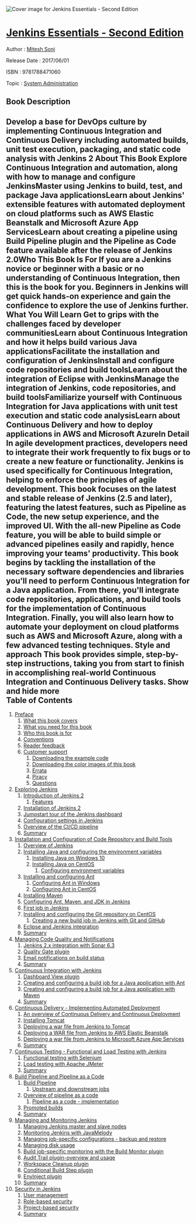 ![Cover image for Jenkins Essentials - Second Edition](https://imgdetail.ebookreading.net/cover/cover/system_admin/EB9781788471060.jpg)

[Jenkins Essentials - Second Edition](https://ebookreading.net/view/book/Jenkins+Essentials+-+Second+Edition-EB9781788471060_1.html "Jenkins Essentials - Second Edition")
====================================================================================================================

Author : [Mitesh Soni](https://ebookreading.net/search/author/Mitesh+Soni)

Release Date : 2017/06/01

ISBN : 9781788471060

Topic : [System Administration](https://ebookreading.net/search/category/system-administration)

Book Description
-----------------

 Develop a base for DevOps culture by implementing Continuous Integration and Continuous Delivery including automated builds, unit test execution, packaging, and static code analysis with Jenkins 2
About This Book
Explore Continuous Integration and automation, along with how to manage and configure JenkinsMaster using Jenkins to build, test, and package Java applicationsLearn about Jenkins' extensible features with automated deployment on cloud platforms such as AWS Elastic Beanstalk and Microsoft Azure App ServicesLearn about creating a pipeline using Build Pipeline plugin and the Pipeline as Code feature available after the release of Jenkins 2.0Who This Book Is For
If you are a Jenkins novice or beginner with a basic or no understanding of Continuous Integration, then this is the book for you. Beginners in Jenkins will get quick hands-on experience and gain the confidence to explore the use of Jenkins further.
What You Will Learn
Get to grips with the challenges faced by developer communitiesLearn about Continuous Integration and how it helps build various Java applicationsFacilitate the installation and configuration of JenkinsInstall and configure code repositories and build toolsLearn about the integration of Eclipse with JenkinsManage the integration of Jenkins, code repositories, and build toolsFamiliarize yourself with Continuous Integration for Java applications with unit test execution and static code analysisLearn about Continuous Delivery and how to deploy applications in AWS and Microsoft AzureIn Detail
In agile development practices, developers need to integrate their work frequently to fix bugs or to create a new feature or functionality. Jenkins is used specifically for Continuous Integration, helping to enforce the principles of agile development. This book focuses on the latest and stable release of Jenkins (2.5 and later), featuring the latest features, such as Pipeline as Code, the new setup experience, and the improved UI. With the all-new Pipeline as Code feature, you will be able to build simple or advanced pipelines easily and rapidly, hence improving your teams' productivity.
This book begins by tackling the installation of the necessary software dependencies and libraries you'll need to perform Continuous Integration for a Java application. From there, you'll integrate code repositories, applications, and build tools for the implementation of Continuous Integration.
Finally, you will also learn how to automate your deployment on cloud platforms such as AWS and Microsoft Azure, along with a few advanced testing techniques.
Style and approach
This book provides simple, step-by-step instructions, taking you from start to finish in accomplishing real-world Continuous Integration and Continuous Delivery tasks.
        Show and hide more                
Table of Contents
-----------------

1. [Preface](https://ebookreading.net/view/book/Jenkins+Essentials+-+Second+Edition-EB9781788471060_16.html)
    1. [What this book covers](https://ebookreading.net/view/book/Jenkins+Essentials+-+Second+Edition-EB9781788471060_17.html)
    1. [What you need for this book](https://ebookreading.net/view/book/Jenkins+Essentials+-+Second+Edition-EB9781788471060_18.html)
    1. [Who this book is for](https://ebookreading.net/view/book/Jenkins+Essentials+-+Second+Edition-EB9781788471060_19.html)
    1. [Conventions](https://ebookreading.net/view/book/Jenkins+Essentials+-+Second+Edition-EB9781788471060_20.html)
    1. [Reader feedback](https://ebookreading.net/view/book/Jenkins+Essentials+-+Second+Edition-EB9781788471060_21.html)
    1. [Customer support](https://ebookreading.net/view/book/Jenkins+Essentials+-+Second+Edition-EB9781788471060_22.html)
        1. [Downloading the example code](https://ebookreading.net/view/book/Jenkins+Essentials+-+Second+Edition-EB9781788471060_23.html)
        1. [Downloading the color images of this book](https://ebookreading.net/view/book/Jenkins+Essentials+-+Second+Edition-EB9781788471060_24.html)
        1. [Errata](https://ebookreading.net/view/book/Jenkins+Essentials+-+Second+Edition-EB9781788471060_25.html)
        1. [Piracy](https://ebookreading.net/view/book/Jenkins+Essentials+-+Second+Edition-EB9781788471060_26.html)
        1. [Questions](https://ebookreading.net/view/book/Jenkins+Essentials+-+Second+Edition-EB9781788471060_27.html)
1. [Exploring Jenkins](https://ebookreading.net/view/book/Jenkins+Essentials+-+Second+Edition-EB9781788471060_28.html)
    1. [Introduction of Jenkins 2](https://ebookreading.net/view/book/Jenkins+Essentials+-+Second+Edition-EB9781788471060_29.html)
        1. [Features](https://ebookreading.net/view/book/Jenkins+Essentials+-+Second+Edition-EB9781788471060_30.html)
    1. [Installation of Jenkins 2](https://ebookreading.net/view/book/Jenkins+Essentials+-+Second+Edition-EB9781788471060_31.html)
    1. [Jumpstart tour of the Jenkins dashboard](https://ebookreading.net/view/book/Jenkins+Essentials+-+Second+Edition-EB9781788471060_32.html)
    1. [Configuration settings in Jenkins](https://ebookreading.net/view/book/Jenkins+Essentials+-+Second+Edition-EB9781788471060_33.html)
    1. [Overview of the CI/CD pipeline](https://ebookreading.net/view/book/Jenkins+Essentials+-+Second+Edition-EB9781788471060_34.html)
    1. [Summary](https://ebookreading.net/view/book/Jenkins+Essentials+-+Second+Edition-EB9781788471060_35.html)
1. [Installation and Configuration of Code Repository and Build Tools](https://ebookreading.net/view/book/Jenkins+Essentials+-+Second+Edition-EB9781788471060_36.html)
    1. [Overview of Jenkins](https://ebookreading.net/view/book/Jenkins+Essentials+-+Second+Edition-EB9781788471060_37.html)
    1. [Installing Java and configuring the environment variables](https://ebookreading.net/view/book/Jenkins+Essentials+-+Second+Edition-EB9781788471060_38.html)
        1. [Installing Java on Windows 10](https://ebookreading.net/view/book/Jenkins+Essentials+-+Second+Edition-EB9781788471060_39.html)
        1. [Installing Java on CentOS](https://ebookreading.net/view/book/Jenkins+Essentials+-+Second+Edition-EB9781788471060_40.html)
            1. [Configuring environment variables](https://ebookreading.net/view/book/Jenkins+Essentials+-+Second+Edition-EB9781788471060_41.html)
    1. [Installing and configuring Ant](https://ebookreading.net/view/book/Jenkins+Essentials+-+Second+Edition-EB9781788471060_42.html)
        1. [Configuring Ant in Windows](https://ebookreading.net/view/book/Jenkins+Essentials+-+Second+Edition-EB9781788471060_43.html)
        1. [Configuring Ant in CentOS](https://ebookreading.net/view/book/Jenkins+Essentials+-+Second+Edition-EB9781788471060_44.html)
    1. [Installing Maven](https://ebookreading.net/view/book/Jenkins+Essentials+-+Second+Edition-EB9781788471060_45.html)
    1. [Configuring Ant, Maven, and JDK in Jenkins](https://ebookreading.net/view/book/Jenkins+Essentials+-+Second+Edition-EB9781788471060_46.html)
    1. [First job in Jenkins](https://ebookreading.net/view/book/Jenkins+Essentials+-+Second+Edition-EB9781788471060_47.html)
    1. [Installing and configuring the Git repository on CentOS](https://ebookreading.net/view/book/Jenkins+Essentials+-+Second+Edition-EB9781788471060_48.html)
        1. [Creating a new build job in Jenkins with Git and GitHub](https://ebookreading.net/view/book/Jenkins+Essentials+-+Second+Edition-EB9781788471060_49.html)
    1. [Eclipse and Jenkins integration](https://ebookreading.net/view/book/Jenkins+Essentials+-+Second+Edition-EB9781788471060_50.html)
    1. [Summary](https://ebookreading.net/view/book/Jenkins+Essentials+-+Second+Edition-EB9781788471060_51.html)
1. [Managing Code Quality and Notifications](https://ebookreading.net/view/book/Jenkins+Essentials+-+Second+Edition-EB9781788471060_52.html)
    1. [Jenkins 2.x integration with Sonar 6.3](https://ebookreading.net/view/book/Jenkins+Essentials+-+Second+Edition-EB9781788471060_53.html)
    1. [Quality Gate plugin](https://ebookreading.net/view/book/Jenkins+Essentials+-+Second+Edition-EB9781788471060_54.html)
    1. [Email notifications on build status](https://ebookreading.net/view/book/Jenkins+Essentials+-+Second+Edition-EB9781788471060_55.html)
    1. [Summary](https://ebookreading.net/view/book/Jenkins+Essentials+-+Second+Edition-EB9781788471060_56.html)
1. [Continuous Integration with Jenkins](https://ebookreading.net/view/book/Jenkins+Essentials+-+Second+Edition-EB9781788471060_57.html)
    1. [Dashboard View plugin](https://ebookreading.net/view/book/Jenkins+Essentials+-+Second+Edition-EB9781788471060_58.html)
    1. [Creating and configuring a build job for a Java application with Ant](https://ebookreading.net/view/book/Jenkins+Essentials+-+Second+Edition-EB9781788471060_59.html)
    1. [Creating and configuring a build job for a Java application with Maven](https://ebookreading.net/view/book/Jenkins+Essentials+-+Second+Edition-EB9781788471060_60.html)
    1. [Summary](https://ebookreading.net/view/book/Jenkins+Essentials+-+Second+Edition-EB9781788471060_61.html)
1. [Continuous Delivery - Implementing Automated Deployment](https://ebookreading.net/view/book/Jenkins+Essentials+-+Second+Edition-EB9781788471060_62.html)
    1. [An overview of Continuous Delivery and Continuous Deployment](https://ebookreading.net/view/book/Jenkins+Essentials+-+Second+Edition-EB9781788471060_63.html)
    1. [Installing Tomcat](https://ebookreading.net/view/book/Jenkins+Essentials+-+Second+Edition-EB9781788471060_64.html)
    1. [Deploying a war file from Jenkins to Tomcat](https://ebookreading.net/view/book/Jenkins+Essentials+-+Second+Edition-EB9781788471060_65.html)
    1. [Deploying a WAR file from Jenkins to AWS Elastic Beanstalk](https://ebookreading.net/view/book/Jenkins+Essentials+-+Second+Edition-EB9781788471060_66.html)
    1. [Deploying a war file from Jenkins to Microsoft Azure App Services](https://ebookreading.net/view/book/Jenkins+Essentials+-+Second+Edition-EB9781788471060_67.html)
    1. [Summary](https://ebookreading.net/view/book/Jenkins+Essentials+-+Second+Edition-EB9781788471060_68.html)
1. [Continuous Testing - Functional and Load Testing with Jenkins](https://ebookreading.net/view/book/Jenkins+Essentials+-+Second+Edition-EB9781788471060_69.html)
    1. [Functional testing with Selenium](https://ebookreading.net/view/book/Jenkins+Essentials+-+Second+Edition-EB9781788471060_70.html)
    1. [Load testing with Apache JMeter](https://ebookreading.net/view/book/Jenkins+Essentials+-+Second+Edition-EB9781788471060_71.html)
    1. [Summary](https://ebookreading.net/view/book/Jenkins+Essentials+-+Second+Edition-EB9781788471060_72.html)
1. [Build Pipeline and Pipeline as a Code](https://ebookreading.net/view/book/Jenkins+Essentials+-+Second+Edition-EB9781788471060_73.html)
    1. [Build Pipeline](https://ebookreading.net/view/book/Jenkins+Essentials+-+Second+Edition-EB9781788471060_74.html)
        1. [Upstream and downstream jobs](https://ebookreading.net/view/book/Jenkins+Essentials+-+Second+Edition-EB9781788471060_75.html)
    1. [Overview of pipeline as a code](https://ebookreading.net/view/book/Jenkins+Essentials+-+Second+Edition-EB9781788471060_76.html)
        1. [Pipeline as a code - implementation](https://ebookreading.net/view/book/Jenkins+Essentials+-+Second+Edition-EB9781788471060_77.html)
    1. [Promoted builds](https://ebookreading.net/view/book/Jenkins+Essentials+-+Second+Edition-EB9781788471060_78.html)
    1. [Summary](https://ebookreading.net/view/book/Jenkins+Essentials+-+Second+Edition-EB9781788471060_79.html)
1. [Managing and Monitoring Jenkins](https://ebookreading.net/view/book/Jenkins+Essentials+-+Second+Edition-EB9781788471060_80.html)
    1. [Managing Jenkins master and slave nodes](https://ebookreading.net/view/book/Jenkins+Essentials+-+Second+Edition-EB9781788471060_81.html)
    1. [Monitoring Jenkins with JavaMelody](https://ebookreading.net/view/book/Jenkins+Essentials+-+Second+Edition-EB9781788471060_82.html)
    1. [Managing job-specific configurations - backup and restore](https://ebookreading.net/view/book/Jenkins+Essentials+-+Second+Edition-EB9781788471060_83.html)
    1. [Managing disk usage](https://ebookreading.net/view/book/Jenkins+Essentials+-+Second+Edition-EB9781788471060_84.html)
    1. [Build job-specific monitoring with the Build Monitor plugin](https://ebookreading.net/view/book/Jenkins+Essentials+-+Second+Edition-EB9781788471060_85.html)
    1. [Audit Trail plugin-overview and usage](https://ebookreading.net/view/book/Jenkins+Essentials+-+Second+Edition-EB9781788471060_86.html)
    1. [Workspace Cleanup plugin](https://ebookreading.net/view/book/Jenkins+Essentials+-+Second+Edition-EB9781788471060_87.html)
    1. [Conditional Build Step plugin](https://ebookreading.net/view/book/Jenkins+Essentials+-+Second+Edition-EB9781788471060_88.html)
    1. [EnvInject plugin](https://ebookreading.net/view/book/Jenkins+Essentials+-+Second+Edition-EB9781788471060_89.html)
    1. [Summary](https://ebookreading.net/view/book/Jenkins+Essentials+-+Second+Edition-EB9781788471060_90.html)
1. [Security in Jenkins](https://ebookreading.net/view/book/Jenkins+Essentials+-+Second+Edition-EB9781788471060_91.html)
    1. [User management](https://ebookreading.net/view/book/Jenkins+Essentials+-+Second+Edition-EB9781788471060_92.html)
    1. [Role-based security](https://ebookreading.net/view/book/Jenkins+Essentials+-+Second+Edition-EB9781788471060_93.html)
    1. [Project-based security](https://ebookreading.net/view/book/Jenkins+Essentials+-+Second+Edition-EB9781788471060_94.html)
    1. [Summary](https://ebookreading.net/view/book/Jenkins+Essentials+-+Second+Edition-EB9781788471060_95.html)
